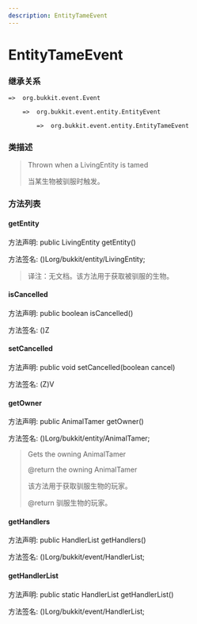 ```yaml
---
description: EntityTameEvent
---
```


# EntityTameEvent

### 继承关系

    =>  org.bukkit.event.Event

        =>  org.bukkit.event.entity.EntityEvent

            =>  org.bukkit.event.entity.EntityTameEvent

### 类描述

> Thrown when a LivingEntity is tamed
> 
> <p>
> 
> 当某生物被驯服时触发。

### 方法列表

#### getEntity

方法声明: public LivingEntity getEntity()

方法签名: ()Lorg/bukkit/entity/LivingEntity;

> 译注：无文档。该方法用于获取被驯服的生物。

#### isCancelled

方法声明: public boolean isCancelled()

方法签名: ()Z

#### setCancelled

方法声明: public void setCancelled(boolean cancel)

方法签名: (Z)V

#### getOwner

方法声明: public AnimalTamer getOwner()

方法签名: ()Lorg/bukkit/entity/AnimalTamer;

> Gets the owning AnimalTamer
> 
> @return the owning AnimalTamer
> 
> <p>
> 
> 该方法用于获取驯服生物的玩家。
> 
> @return 驯服生物的玩家。

#### getHandlers

方法声明: public HandlerList getHandlers()

方法签名: ()Lorg/bukkit/event/HandlerList;

#### getHandlerList

方法声明: public static HandlerList getHandlerList()

方法签名: ()Lorg/bukkit/event/HandlerList;